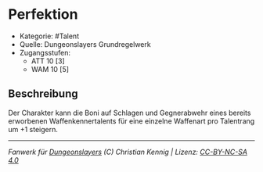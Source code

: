 <!---
Dies ist ein Fanwerk für DUNGEONSLAYERS (C) von Christian Kennig

Quellen:      [Dungeonslayers Grundregelwerk](https://www.f-space.de/ds4/downloads.html)
              [Talentbeschreibungen](https://www.f-space.de/ds4/tools-talentcards.html)
License:      [CC-BY-NC-SA 4.0](https://creativecommons.org/licenses/by-nc-sa/4.0/deed.de)
Richtlinien:  [Fanwerkrichtlinien](https://www.dungeonslayers.net/fanwerk-richtlinien/)
Autor:        Zauberlehrling
-->

  
# Perfektion  
- Kategorie: #Talent  
- Quelle: Dungeonslayers Grundregelwerk  
- Zugangsstufen:  
  - ATT 10 [3]  
  - WAM 10 [5]  

## Beschreibung  
Der Charakter kann die Boni auf Schlagen und Gegnerabwehr eines bereits erworbenen Waffenkennertalents für eine einzelne Waffenart pro Talentrang um +1 steigern.


___  
*Fanwerk für [Dungeonslayers](https://www.dungeonslayers.net/) (C) Christian Kennig | Lizenz: [CC-BY-NC-SA 4.0](https://creativecommons.org/licenses/by-nc-sa/4.0/deed.de)*  